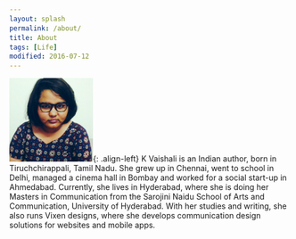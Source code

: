 ```yaml
---
layout: splash
permalink: /about/
title: About
tags: [Life]
modified: 2016-07-12
---
```


![image-left](/images/me.jpg){: .align-left} K Vaishali is an Indian author, born in Tiruchchirappali, Tamil Nadu. She grew up in Chennai, went to school in Delhi, managed a cinema hall in Bombay and worked for a social start-up in Ahmedabad. Currently, she lives in Hyderabad, where she is doing her Masters in Communication from the Sarojini Naidu School of Arts and Communication, University of Hyderabad. With her studies and writing, she also runs Vixen designs, where she develops communication design solutions for websites and mobile apps.  